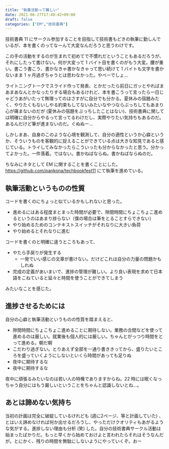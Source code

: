 ```yaml
---
title: "執筆活動って難しい"
date: 2021-06-27T17:49:42+09:00
draft: false
categories: ["EM","技術書典"]
---
```


技術書典 11 にサークル参加することを目指して技術書もどきの執筆に勤しんでいるが、本を書くのってなーんて大変なんだろうと思うわけです。

<!--more-->

この手の活動をするのが生まれて初めてで不慣れだということもあるだろうが、それにしたって書けない。何が大変って 1 バイト目を書くのがもう大変。腰が重い。書こう書こう、書かなきゃ書かなきゃって思い続けて 1 バイトも文字を書かないまま 1 ヶ月過ぎちゃうとは思わなかった。やべーでしょ...

ライトニングトークでスライド作って発表、とかだったら前日にガッとやればまあまあなんとかなったりする場合もあるけれど、本を書こうって言ったら一日じゃどうあがいたって無理ってのはさすがに自分でも分かる。夏休みの宿題みたく、やりたくもないしやる約束もしてないみたいなやつならぶっちしてもあまり心が痛まないのだが (夏休みの宿題をぶっちしたことはない)、技術書典に関しては明確に自分からやるって言ってるわけだし、実際やりたい気持ちもあるのだ。あるんだけど筆が進まないのだ。ぐぬぬー...

しかしまあ、自身のこのような心境を観測して、自分の適性というか心癖というか、そういうものを客観的に捉えることができている点は大きな知見であると感じている。トライしてみなかったらこういったも分からなかったと思う。分かってよかった。一件落着。ではない。書かねばならぬ。書かねばならぬのだ。

ちなみにネタとして EM に関することを書くことにした。 https://github.com/pankona/techbookfest11 にて執筆を進めている。

## 執筆活動というものの性質

コードを書くのにちょっと似ているかもしれないと思った。

- 進めるにはある程度まとまった時間が必要で、隙間時間にちょこちょこ進めるというのはあまり捗らない（僕の場合は筆をとることすらできない）
- やり始めるためのコンテキストスイッチがそれなりに大きい負荷
- やり始めるとそれなりに進む

コードを書くのと明確に違うところもあって、

- やたら手戻りが発生する
  - 一発でいい感じの文章が書けない。だけどこれは自分の力量の問題かもしれぬ
- 完成の定義があいまいで、進捗の管理が難しい。より良い表現を求めて日本語をこねていると延々と時間を使うことができてしまう

みたいなことを感じた。

## 進捗させるためには

自分の心癖と執筆活動というものの性質を踏まえると、

- 隙間時間にちょこちょこ進めることに期待しない。業務の合間などを使って進めるのは厳しい。就業後も個人的には厳しい。ちゃんとがっつり時間をとって進める。朝だ朝
- こだわり過ぎない。とりあえず全部を一通り書ききってから、盛りたいところを盛っていくようにしないといくら時間があっても足りぬ
- 夜中に期待するな
- 夜中に期待するな

夜中に頑張るみたいなのは若い人の特権でありますからね。22 時には眠くなっちゃう自分にはもう厳しいということをちゃんと認識しないとね...。

## あとは諦めない気持ち

当初の計画は完全に破綻しているけれども (週に2ページ、等と計画していた) 、とはいえ諦めなければ何か出せるだろうし、やっただけクオリティもあがるような気がする。進捗しない理由も分析 (笑) した。自分の技術書典サークル活動は始まったばかりだ。もっと早くから始めておけよと言われたらそれはそうなんだが。とにかく、残りの時間を無駄にしないようにやっていくぞ。おー
